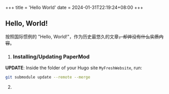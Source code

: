 +++
title = 'Hello World'
date = 2024-01-31T22:19:24+08:00
+++
## Hello, World!  
按照国际惯例的 "Hello, World!"，作为历史最悠久的文章~~，却并没有什么实质内容~~。

1. ### Installing/Updating PaperMod
**UPDATE**: Inside the folder of your Hugo site `MyFreshWebsite`, run:

```bash
git submodule update --remote --merge
```
2.
